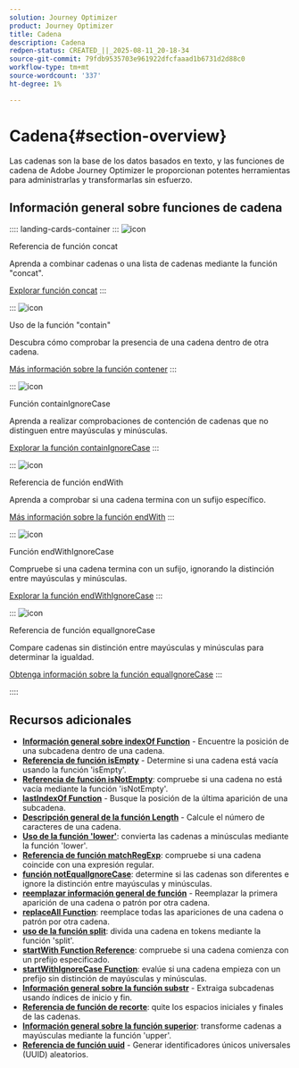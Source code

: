 ```yaml
---
solution: Journey Optimizer
product: Journey Optimizer
title: Cadena
description: Cadena
redpen-status: CREATED_||_2025-08-11_20-18-34
source-git-commit: 79fdb9535703e961922dfcfaaad1b6731d2d88c0
workflow-type: tm+mt
source-wordcount: '337'
ht-degree: 1%

---
```



# Cadena{#section-overview}

Las cadenas son la base de los datos basados en texto, y las funciones de cadena de Adobe Journey Optimizer le proporcionan potentes herramientas para administrarlas y transformarlas sin esfuerzo.

## Información general sobre funciones de cadena

:::: landing-cards-container
:::
![icon](https://cdn.experienceleague.adobe.com/icons/code-branch.svg)

Referencia de función concat

Aprenda a combinar cadenas o una lista de cadenas mediante la función &quot;concat&quot;.

[Explorar función concat](../using/building-journeys/functions/functionconcat.md)
:::

:::
![icon](https://cdn.experienceleague.adobe.com/icons/code-branch.svg)

Uso de la función &quot;contain&quot;

Descubra cómo comprobar la presencia de una cadena dentro de otra cadena.

[Más información sobre la función contener](../using/building-journeys/functions/functioncontain.md)
:::

:::
![icon](https://cdn.experienceleague.adobe.com/icons/code-branch.svg)

Función containIgnoreCase

Aprenda a realizar comprobaciones de contención de cadenas que no distinguen entre mayúsculas y minúsculas.

[Explorar la función containIgnoreCase](../using/building-journeys/functions/functioncontainwithignorecase.md)
:::

:::
![icon](https://cdn.experienceleague.adobe.com/icons/code-branch.svg)

Referencia de función endWith

Aprenda a comprobar si una cadena termina con un sufijo específico.

[Más información sobre la función endWith](../using/building-journeys/functions/functionendwith.md)
:::

:::
![icon](https://cdn.experienceleague.adobe.com/icons/code-branch.svg)

Función endWithIgnoreCase

Compruebe si una cadena termina con un sufijo, ignorando la distinción entre mayúsculas y minúsculas.

[Explorar la función endWithIgnoreCase](../using/building-journeys/functions/functionendwithignorecase.md)
:::

:::
![icon](https://cdn.experienceleague.adobe.com/icons/code-branch.svg)

Referencia de función equalIgnoreCase

Compare cadenas sin distinción entre mayúsculas y minúsculas para determinar la igualdad.

[Obtenga información sobre la función equalIgnoreCase](../using/building-journeys/functions/functionequalignorecase.md)
:::

::::


## Recursos adicionales

- **[Información general sobre indexOf Function](../using/building-journeys/functions/functionindexof.md)** - Encuentre la posición de una subcadena dentro de una cadena.
- **[Referencia de función isEmpty](../using/building-journeys/functions/functionisempty.md)** - Determine si una cadena está vacía usando la función &#39;isEmpty&#39;.
- **[Referencia de función isNotEmpty](../using/building-journeys/functions/functionisnotempty.md)**: compruebe si una cadena no está vacía mediante la función &#39;isNotEmpty&#39;.
- **[lastIndexOf Function](../using/building-journeys/functions/functionlastindexof.md)** - Busque la posición de la última aparición de una subcadena.
- **[Descripción general de la función Length](../using/building-journeys/functions/functionlength.md)** - Calcule el número de caracteres de una cadena.
- **[Uso de la función &#39;lower&#39;](../using/building-journeys/functions/functionlower.md)**: convierta las cadenas a minúsculas mediante la función &#39;lower&#39;.
- **[Referencia de función matchRegExp](../using/building-journeys/functions/functionmatchregexp.md)**: compruebe si una cadena coincide con una expresión regular.
- **[función notEqualIgnoreCase](../using/building-journeys/functions/functionnotequalignorecase.md)**: determine si las cadenas son diferentes e ignore la distinción entre mayúsculas y minúsculas.
- **[reemplazar información general de función](../using/building-journeys/functions/functionreplace.md)** - Reemplazar la primera aparición de una cadena o patrón por otra cadena.
- **[replaceAll Function](../using/building-journeys/functions/functionreplaceall.md)**: reemplace todas las apariciones de una cadena o patrón por otra cadena.
- **[uso de la función split](../using/building-journeys/functions/functionsplit.md)**: divida una cadena en tokens mediante la función &#39;split&#39;.
- **[startWith Function Reference](../using/building-journeys/functions/functionstartwith.md)**: compruebe si una cadena comienza con un prefijo especificado.
- **[startWithIgnoreCase Function](../using/building-journeys/functions/functionstartwithignorecase.md)**: evalúe si una cadena empieza con un prefijo sin distinción de mayúsculas y minúsculas.
- **[Información general sobre la función substr](../using/building-journeys/functions/functionsubstr.md)** - Extraiga subcadenas usando índices de inicio y fin.
- **[Referencia de función de recorte](../using/building-journeys/functions/functiontrim.md)**: quite los espacios iniciales y finales de las cadenas.
- **[Información general sobre la función superior](../using/building-journeys/functions/functionupper.md)**: transforme cadenas a mayúsculas mediante la función &#39;upper&#39;.
- **[Referencia de función uuid](../using/building-journeys/functions/functionuuid.md)** - Generar identificadores únicos universales (UUID) aleatorios.
